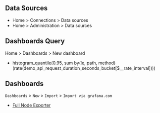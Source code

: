 ## Data Sources
- Home > Connections    > Data sources
- Home > Administration > Data sources


## Dashboards Query
Home > Dashboards > New dashboard
- histogram_quantile(0.95, sum by(le, path, method) (rate(demo_api_request_duration_seconds_bucket[$__rate_interval])))


## Dashboards
`Dashboards` > `New` > `Import` > `Import via grafana.com`
- [Full Node Exporter](https://grafana.com/grafana/dashboards/1860-node-exporter-full/)
